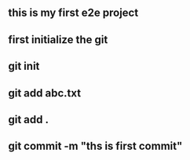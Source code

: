 ## this is my first e2e project 

## first initialize the git

## git init

## git add abc.txt
## git add .

## git commit -m "ths is first commit"